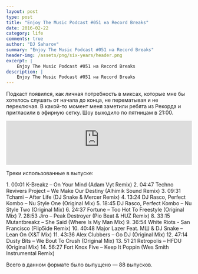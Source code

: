 ```yaml
---
layout: post
type: post
title: "Enjoy The Music Podcast #051 на Record Breaks"
date: 2016-02-22
category: life
comments: true
author: "DJ Saharov"
summary: "Enjoy The Music Podcast #051 на Record Breaks"
header-img: /assets/png/six-years/header.png
excerpt: |
    Enjoy The Music Podcast #051 на Record Breaks
description: |
    Enjoy The Music Podcast #051 на Record Breaks
---
```


<p>
<span class="firstcharacter">П</span>одкаст появился, как личная потребность в миксах, которые мне бы хотелось слушать от начала до конца, не перематывая и не переключая. В какой-то момент меня заметили ребята из Рекорда и пригласили в эфирную сетку. Шоу выходило по пятницам в 21:00.
</p>

<iframe width="100%" height="120" src="https://player-widget.mixcloud.com/widget/iframe/?hide_cover=1&feed=%2Fdjsaharovofficial%2Fenjoy-the-music-podcast-051%2F" frameborder="0" allow="encrypted-media; fullscreen; autoplay; idle-detection; speaker-selection; web-share;" ></iframe>

<p>Треки использованные в выпуске:</p>
1. 00:01 K-Breakz – On Your Mind (Adam Vyt Remix)
2. 04:47 Techno Revivers Project – We Make Our Destiny (Alhimik Sound Remix)
3. 09:31 Tchami – After Life (DJ Snake & Mercer Remix)
4. 13:24 DJ Rasco, Perfect Kombo – Nu Style One (Original Mix)
5. 18:45 DJ Rasco, Perfect Kombo – Nu Style Two (Original Mix)
6. 24:37 Fortune – Too Hot To Freestyle (Original Mix)
7. 28:53 Jiro – Peak Destroyer (Pio Beat & HUZ Remix)
8. 33:15 Mutantbreakz – She Said (Where Is My Man Mix)
9. 36:54 White Riots - San Francisco (Flip5ide Remix)
10. 40:48 Major Lazer Feat. MШ & DJ Snake – Lean On (X&T Mix)
11. 43:36 Alex Clubbers – Go DJ (Original Mix)
12. 47:14 Dusty Bits – We Bout To Crush (Original Mix)
13. 51:21 Retropolis – HFDU (Original Mix)
14. 56:27 Fort Knox Five – Keep It Poppin (Wes Smith Instrumental Remix)

<p>Всего в данном формате было выпущено &mdash; 88 выпусков.</p>